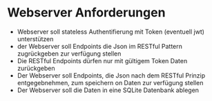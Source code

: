 # Webserver Anforderungen

- Webserver soll stateless Authentifierung mit Token (eventuell jwt) unterstützen
- der Webserver soll Endpoints die Json im RESTful Pattern zugrückgeben zur verfügung stellen
- Die RESTful Endpoints dürfen nur mit gültigem Token Daten zurückgeben
- Der Webserver soll Endpoints, die Json nach dem RESTful Prinzip entgegebnehmen, zum speichern on Daten zur verfügung stellen
- Der Webserver soll die Daten in eine SQLite Datenbank ablegen


